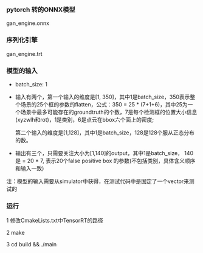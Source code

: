 ### pytorch 转的ONNX模型

gan_engine.onnx

### 序列化引擎

gan_engine.trt

### 模型的输入

- batch_size: 1

- 输入有两个，第一个输入的维度是[1, 350]，其中1是batch_size，350表示整个场景的25个框的参数的flatten，公式：350 = 25 * (7+1+6)，其中25为一个场景中最多可能存在的groundtruth的个数，7是每个检测框的位置大小信息(xyzwlh和rot)，1是类别，6是点云在bbox六个面上的密度; 

  第二个输入的维度是[1,128]，其中1是batch_size，128是128个服从正态分布的数。

- 输出有三个，只需要关注大小为[1,140]的output，其中1是batch_size， 140是 = 20 * 7, 表示20个false positive box 的参数(不包括类别，具体含义顺序和输入一致)

注：模型的输入需要从simulator中获得，在测试代码中是固定了一个vector来测试的

### 运行

1 修改CmakeLists.txt中TensorRT的路径

2 make

3 cd build && ./main